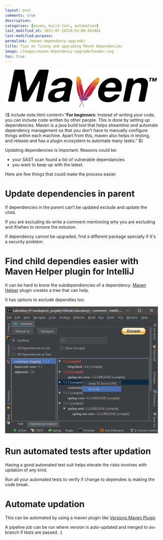 ```yaml
---
layout: post
comments: true
description: 
categories: [maven, build-tool, automation]
last_modified_at: 2022-07-24T20:52:08.052481
last-modified-purpose:
permalink: /maven-dependency-upgrade/
title: Tips on fixing and upgrading Maven Dependencies
image: /images/maven-dependency-upgrade/header.svg
toc: true
---
```

![Maven Logo From Wikipedia](/images/maven-dependency-upgrade/header.svg)

{$ include note.html content="**For beginners**: Instead of writing your code, you can include code written by other people. This is done by setting up dependencies. Maven is a java build tool that helps streamline and automate dependency management so that you don't have to manually configure things within each machine. Apart from this, maven also helps in testing, and release and has a plugin ecosystem to automate many tasks." $}

Updating dependencies is important. Reasons could be:
- your SAST scan found a list of vulnerable dependancies
- you want to keep up with the latest.

Here are few things that could make the process easier.

# Update dependencies in parent

If dependencies in the parent can’t be updated exclude and update the child.

If you are excluding do write a comment mentioning why you are excluding and if/when to remove the exlusion.

If dependency cannot be upgraded, find a different package specially if it's a security problem.

# Find child dependies easier with Maven Helper plugin for IntelliJ

It can be hard to know the subdependiencies of a dependency. [Maven Helper](https://plugins.jetbrains.com/plugin/7179-maven-helper) plugin creates a tree that can help.

It has options to exclude dependies too.

![Maven Helper IntelliJ Plugin](/images/maven-dependency-upgrade/maven_helper.png)

# Run automated tests after updation

Having a good automated test suit helps elevate the risks involves with updation of any kind. 

Run all your automated tests to verify if change to dependies is making the code break.

# Automate updation

This can be automated by using a maven plugin like [Versions Maven Plugin](https://www.baeldung.com/maven-dependency-latest-version)

A pipeline job can be run where version is auto-updated and merged to `dev` branch if tests are passed. :)